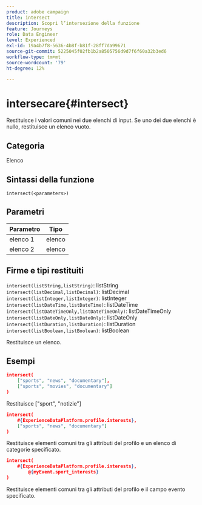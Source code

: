 ```yaml
---
product: adobe campaign
title: intersect
description: Scopri l’intersezione della funzione
feature: Journeys
role: Data Engineer
level: Experienced
exl-id: 19a4b7f8-5636-4b8f-b81f-28ff7da99671
source-git-commit: 5225045f02fb1b2a8505756d9d7f6f60a32b3ed6
workflow-type: tm+mt
source-wordcount: '79'
ht-degree: 12%

---
```


# intersecare{#intersect}

Restituisce i valori comuni nei due elenchi di input. Se uno dei due elenchi è nullo, restituisce un elenco vuoto.

## Categoria

Elenco

## Sintassi della funzione

`intersect(<parameters>)`

## Parametri

| Parametro | Tipo |
|-----------|------------------|
| elenco 1 | elenco |
| elenco 2 | elenco |

## Firme e tipi restituiti

`intersect(listString,listString)`: listString
`intersect(listDecimal,listDecimal)`: listDecimal
`intersect(listInteger,listInteger)`: listInteger
`intersect(listDateTime,listDateTime)`: listDateTime
`intersect(listDateTimeOnly,listDateTimeOnly)`: listDateTimeOnly
`intersect(listDateOnly,listDateOnly)`: listDateOnly
`intersect(listDuration,listDuration)`: listDuration
`intersect(listBoolean,listBoolean)`: listBoolean

Restituisce un elenco.

## Esempi

```json
intersect(
    ["sports", "news", "documentary"],
    ["sports", "movies", "documentary"]
)
```

Restituisce [&quot;sport&quot;, &quot;notizie&quot;]

```json
intersect(
    #{ExperienceDataPlatform.profile.interests},
    ["sports", "news", "documentary"]
)
```

Restituisce elementi comuni tra gli attributi del profilo e un elenco di categorie specificato.

```json
intersect(
    #{ExperienceDataPlatform.profile.interests},
        @{myEvent.sport_interests}
)
```

Restituisce elementi comuni tra gli attributi del profilo e il campo evento specificato.
